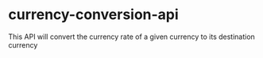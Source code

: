 # currency-conversion-api
This API will convert the currency rate of a given currency to its destination currency
